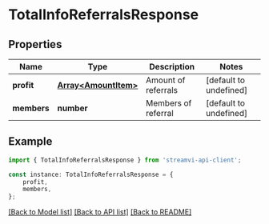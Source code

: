 # TotalInfoReferralsResponse


## Properties

Name | Type | Description | Notes
------------ | ------------- | ------------- | -------------
**profit** | [**Array&lt;AmountItem&gt;**](AmountItem.md) | Amount of referrals | [default to undefined]
**members** | **number** | Members of referral | [default to undefined]

## Example

```typescript
import { TotalInfoReferralsResponse } from 'streamvi-api-client';

const instance: TotalInfoReferralsResponse = {
    profit,
    members,
};
```

[[Back to Model list]](../README.md#documentation-for-models) [[Back to API list]](../README.md#documentation-for-api-endpoints) [[Back to README]](../README.md)
